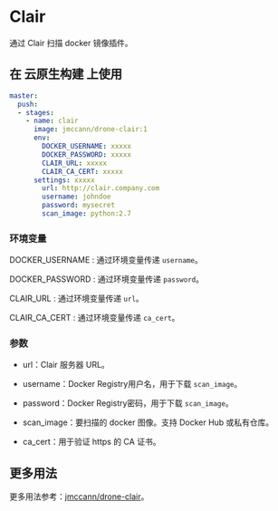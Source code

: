 # Clair

通过 Clair 扫描 docker 镜像插件。

## 在 云原生构建 上使用

```yml
master:
  push:
  - stages:
    - name: clair
      image: jmccann/drone-clair:1
      env:
        DOCKER_USERNAME: xxxxx
        DOCKER_PASSWORD: xxxxx
        CLAIR_URL: xxxxx
        CLAIR_CA_CERT: xxxxx
      settings: xxxxx
        url: http://clair.company.com
        username: johndoe
        password: mysecret
        scan_image: python:2.7
```

### 环境变量

  DOCKER_USERNAME
  : 通过环境变量传递 `username`。

  DOCKER_PASSWORD
  : 通过环境变量传递 `password`。

  CLAIR_URL
  : 通过环境变量传递 `url`。

  CLAIR_CA_CERT
  : 通过环境变量传递 `ca_cert`。

### 参数

* url：Clair 服务器 URL。

* username：Docker Registry用户名，用于下载 `scan_image`。

* password：Docker Registry密码，用于下载 `scan_image`。

* scan_image：要扫描的 docker 图像。支持 Docker Hub 或私有仓库。

* ca_cert：用于验证 https 的 CA 证书。

## 更多用法

更多用法参考：[jmccann/drone-clair](https://github.com/jmccann/drone-clair)。
